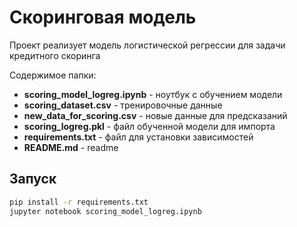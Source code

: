 # Скоринговая модель

Проект реализует модель логистической регрессии для задачи кредитного скоринга

Содержимое папки:

- **scoring_model_logreg.ipynb** - ноутбук с обучением модели  
- **scoring_dataset.csv** - тренировочные данные  
- **new_data_for_scoring.csv** - новые данные для предсказаний  
- **scoring_logreg.pkl** - файл обученной модели для импорта
- **requirements.txt** - файл для установки зависимостей
- **README.md** - readme

## Запуск
```bash
pip install -r requirements.txt
jupyter notebook scoring_model_logreg.ipynb
